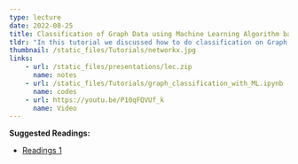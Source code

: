 ```yaml
---
type: lecture
date: 2022-08-25
title: Classification of Graph Data using Machine Learning Algorithm based on Graph features
tldr: "In this tutorial we discussed how to do classification on Graph data using it's features."
thumbnail: /static_files/Tutorials/networkx.jpg
links: 
    - url: /static_files/presentations/lec.zip
      name: notes
    - url: /static_files/Tutorials/graph_classification_with_ML.ipynb
      name: codes
    - url: https://youtu.be/P10qFQVUf_k
      name: Video
---
```

**Suggested Readings:**
- [Readings 1](https://networkx.org/documentation/stable/reference/index.html)